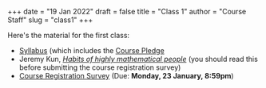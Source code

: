 +++
date = "19 Jan 2022"
draft = false
title = "Class 1"
author = "Course Staff"
slug = "class1"
+++

Here's the material for the first class:

- [Syllabus](/syllabus) (which includes the [Course Pledge](/pledge)
- Jeremy Kun, [_Habits of highly mathematical people_](https://medium.com/@jeremyjkun/habits-of-highly-mathematical-people-b719df12d15e) (you should read this before submitting the course registration survey)
- [Course Registration Survey](https://forms.gle/ykPDHhTo117sYT9MA) (Due: **Monday, 23 January, 8:59pm**)


